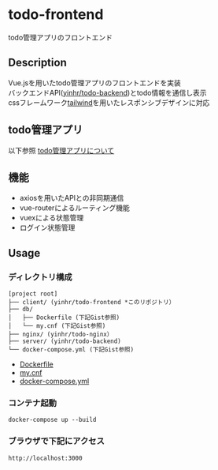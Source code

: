 # todo-frontend
todo管理アプリのフロントエンド

## Description
Vue.jsを用いたtodo管理アプリのフロントエンドを実装  
バックエンドAPI([yinhr/todo-backend](https://github.com/yinhr/todo-backend))とtodo情報を通信し表示  
cssフレームワーク[tailwind](https://tailwindcss.com/)を用いたレスポンシブデザインに対応

## todo管理アプリ
以下参照 
[todo管理アプリについて](https://www.notion.so/prmcy/ToDo-14f83b283c4b4bd088ee9f11ebe5be13)

## 機能
* axiosを用いたAPIとの非同期通信
* vue-routerによるルーティング機能
* vuexによる状態管理
* ログイン状態管理

## Usage

### ディレクトリ構成
```
[project root]
├── client/ (yinhr/todo-frontend *このリポジトリ）
├── db/
│   ├── Dockerfile (下記Gist参照)
│   └── my.cnf (下記Gist参照)
├── nginx/ (yinhr/todo-nginx）
├── server/ (yinhr/todo-backend)
└── docker-compose.yml (下記Gist参照)
```
* [Dockerfile](https://gist.github.com/yinhr/3ff5456bc9859af9de7bde2923b84f94)
* [my.cnf](https://gist.github.com/yinhr/ee5fe7dc88831de8f5994447c89cff93)
* [docker-compose.yml](https://gist.github.com/yinhr/bfe1c20f700df5fca2a44ad18f7f3102)

### コンテナ起動
```
docker-compose up --build
```

### ブラウザで下記にアクセス
```
http://localhost:3000
```

